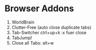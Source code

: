 Browser Addons
==============

1. WorldBrain
2. Clutter-Free (auto close duplicate tabs)
3. Tab-Switcher ctrl+up+k :x fuer close
4. TabJump!
5.  Close all Tabs: alt+w